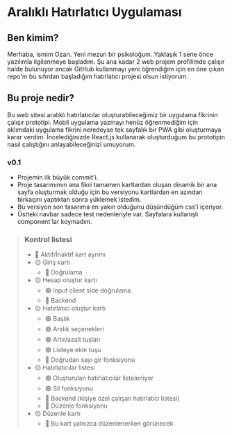# Aralıklı Hatırlatıcı Uygulaması
## Ben kimim?
Merhaba, ismim Ozan. Yeni mezun bir psikoloğum. Yaklaşık 1 sene önce yazılımla ilgilenmeye başladım. Şu ana kadar 2 web projem profilimde çalışır halde bulunuyor ancak GitHub kullanmayı yeni öğrendiğim için en öne çıkan repo'm bu sıfırdan başladığım hatırlatıcı projesi olsun istiyorum.
## Bu proje nedir?
Bu web sitesi aralıklı hatırlatıcılar oluşturabileceğimiz bir uygulama fikrinin çalışır prototipi. Mobil uygulama yazmayı henüz öğrenmediğim için aklımdaki uygulama fikrini neredeyse tek sayfalık bir PWA gibi oluşturmaya karar verdim. 
İncelediğinizde React.js kullanarak oluşturduğum bu prototipin nasıl çalıştığını anlayabileceğinizi umuyorum.

### v0.1
- Projemin ilk büyük commit'i.
- Proje tasarımımın ana fikri tamamen kartlardan oluşan dinamik bir ana sayfa oluşturmak olduğu için bu versiyonu kartlardan en azından birkaçını yaptıktan sonra yüklemek istedim.
- Bu versiyon son tasarıma en yakın olduğunu düşündüğüm css'i içeriyor.
- Üstteki navbar sadece test nedenleriyle var. Sayfalara kullanışlı component'lar koymadım.
  
> ### Kontrol listesi 
> - 🔴 Aktif/İnaktif kart ayrımı 
> - 🟡 Giriş kartı
>    - 🔴 Doğrulama
> - 🟡 Hesap oluştur kartı
>    - 🟢 Input client side doğrulama
>    - 🔴 Backend
> - 🟡 Hatırlatıcı oluştur kartı
>    - 🟢 Başlık
>    - 🟢 Aralık seçenekleri
>    - 🟢 Artır/azalt tuşları
>    - 🟢 Listeye ekle tuşu
>    - 🔴 Doğrudan sayı gir fonksiyonu
> - 🟡 Hatırlatıcılar listesi
>    - 🟢 Oluşturulan hatırlatıcılar listeleniyor
>    - 🟢 Sil fonksiyonu
>    - 🔴 Backend (kişiye özel çalışan hatırlatıcı listesi)
>    - 🔴 Düzenle fonksiyonu
> - 🟡 Düzenle kartı
>    -  🔴 Bu kart yalnızca düzenlenerken görünecek
